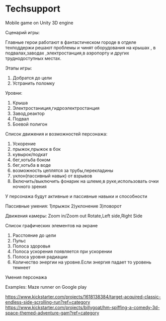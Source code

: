 Techsupport
===========


Mobile game on Unity 3D engine 

Сценарий игры:

Главные герои работают в фантастическом городе в отделе техподдержи решают проблемы и  чинят оборудования на крышах , в подвалах,заводах ,электростанция,в аэропорту и других труднодоступных местах.

Этапы игры:
<ol>
<li>Добратся до цели</li>
<li>Устранить поломку</li>
</ol>

Уровни:
<ol>
<li>Крыша</li>
<li>Электростаниция,гидроэлектростанция</li>
<li>Завод,реактор</li>
<li>Подвал</li>
<li>Боевой полигон</li>
</ol>



Список движения и возможностей персонажа:
<ol>
<li>Ускорение</li>
<li>прыжок,прыжок в бок</li>
<li>кувырок/подкат</li>
<li>бег,хотьба боком</li>
<li>бег,хотьба в воде</li>
<li>возможность цеплятся за трубы,перекладины</li>
<li>уклон(пассивный навык) от взрывов</li>
<li>Включить/выключить фонарик на шлеме,в руке,использовать очки ночного зрения</li>
</ol>
У персонажа будут активные и пассивные навыки и способности

Пассивные умения:
1)прыжок
2)уклонение
3)поворот

Движения камеры:
Zoom in/Zoom out
Rotate,Left side,Right Side


Список графических элементов на экране
<ol>
<li>Расстояние до цели</li>
<li>Пульс</li>
<li>Полоса здоровья</li>
<li>Полоса ускорения появляется при ускорении </li>
<li>Полоса уровня радиации</li>
<li>Количество энергии на уровне.Если энергия падает то уровень темнеет</li>
</ol>


Умения персонажа


Examples:
Maze runner on Google play

https://www.kickstarter.com/projects/1618138384/target-acquired-classic-endless-side-scrolling-run?ref=category
https://www.kickstarter.com/projects/billygoat/hm-spiffing-a-comedy-3d-space-themed-adventure-gam?ref=category
